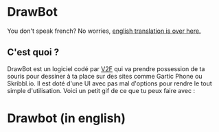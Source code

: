 # DrawBot

You don't speak french? No worries, [english translation is over here.](#Drawbot-(in-english))

## C'est quoi ?

DrawBot est un logiciel codé par [V2F](https://youtube.com/user/IV2FI) qui va prendre possession de ta souris pour dessiner à ta place sur des sites comme Gartic Phone ou Skribbl.io. Il est doté d'une UI avec pas mal d'options pour rendre le tout simple d'utilisation.
Voici un petit gif de ce que tu peux faire avec :


# Drawbot (in english)

